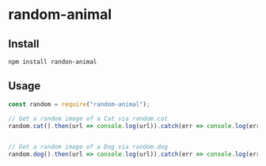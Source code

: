 # random-animal

## Install

`npm install randon-animal`

## Usage

```js
const random = require("random-animal");

// Get a random image of a Cat via random.cat
random.cat().then(url => console.log(url)).catch(err => console.log(err.message));


// Get a random image of a Dog via random.dog 
random.dog().then(url => console.log(url)).catch(err => console.log(err.message));
```
